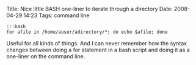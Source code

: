 Title: Nice little BASH one-liner to iterate through a directory
Date: 2008-04-29 14:23
Tags: command line

    :::bash
    for afile in /home/auser/adirectory/*; do echo $afile; done

Useful for all kinds of things. And I can never remember how the syntax
changes between doing a for statement in a bash script and doing it as a
one-liner on the command line.

